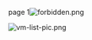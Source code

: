 page 1![forbidden.png](https://docs-api-qa.cloudlabs.ai/repos/raw.githubusercontent.com/AzharSpektra/samplerepo/main/189709R4y63PI/images/forbidden.png?token=8b2t1Sg45N8JBe8QNwBlyhJq)

![vm-list-pic.png](https://docs-api-qa.cloudlabs.ai/repos/raw.githubusercontent.com/AzharSpektra/samplerepo/main/189709R4y63PI/images/vm-list-pic.png?token=8b2t1Sg45N8JBe8QNwBlyhJq)